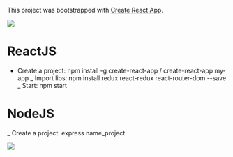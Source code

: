 This project was bootstrapped with [Create React App](https://github.com/facebook/create-react-app).

<img src="https://user-images.githubusercontent.com/18132015/87246939-d9f52f80-c47a-11ea-949f-eaad0339b5c4.png" style="max-width:100%">

# ReactJS
- Create a project: npm install -g create-react-app / create-react-app my-app
_ Import libs: npm install redux react-redux react-router-dom --save
_ Start: npm start

# NodeJS
_ Create a project: express name_project

<img src="https://user-images.githubusercontent.com/18132015/87249975-59d7c580-c48c-11ea-8d2e-0b0fe69c43fc.png" style="max-width:100%">
